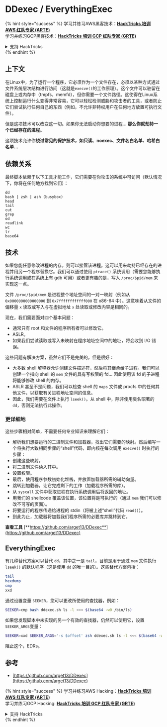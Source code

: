 # DDexec / EverythingExec

{% hint style="success" %}
学习并练习AWS黑客技术：<img src="/.gitbook/assets/arte.png" alt="" data-size="line">[**HackTricks 培训 AWS 红队专家 (ARTE)**](https://training.hacktricks.xyz/courses/arte)<img src="/.gitbook/assets/arte.png" alt="" data-size="line">\
学习并练习GCP黑客技术：<img src="/.gitbook/assets/grte.png" alt="" data-size="line">[**HackTricks 培训 GCP 红队专家 (GRTE)**<img src="/.gitbook/assets/grte.png" alt="" data-size="line">](https://training.hacktricks.xyz/courses/grte)

<details>

<summary>支持 HackTricks</summary>

* 检查[**订阅计划**](https://github.com/sponsors/carlospolop)!
* **加入** 💬 [**Discord 群组**](https://discord.gg/hRep4RUj7f) 或 [**电报群组**](https://t.me/peass) 或 **关注**我们的**Twitter** 🐦 [**@hacktricks\_live**](https://twitter.com/hacktricks\_live)**.**
* **通过向** [**HackTricks**](https://github.com/carlospolop/hacktricks) 和 [**HackTricks Cloud**](https://github.com/carlospolop/hacktricks-cloud) **github 仓库提交 PR 来分享黑客技巧。**

</details>
{% endhint %}

## 上下文

在Linux中，为了运行一个程序，它必须作为一个文件存在，必须以某种方式通过文件系统层次结构进行访问（这就是`execve()`的工作原理）。这个文件可以驻留在磁盘上或内存中（tmpfs，memfd），但你需要一个文件路径。这使得在Linux系统上控制运行什么变得非常容易，它可以轻松检测威胁和攻击者的工具，或者防止它们尝试执行任何自己的东西（例如，不允许非特权用户在任何地方放置可执行文件）。

但是这项技术可以改变这一切。如果你无法启动你想要的进程... **那么你就劫持一个已经存在的进程**。

这项技术允许你**绕过常见的保护技术，如只读、noexec、文件名白名单、哈希白名单...**

## 依赖关系

最终脚本依赖于以下工具才能工作，它们需要在你攻击的系统中可访问（默认情况下，你将在任何地方找到它们）：
```
dd
bash | zsh | ash (busybox)
head
tail
cut
grep
od
readlink
wc
tr
base64
```
## 技术

如果您能任意修改进程的内存，则可以接管该进程。这可以用来劫持已经存在的进程并用另一个程序替换它。我们可以通过使用 `ptrace()` 系统调用（需要您能够执行系统调用或在系统上有 gdb 可用）或者更有趣的是，写入 `/proc/$pid/mem` 来实现这一点。

文件 `/proc/$pid/mem` 是进程整个地址空间的一对一映射（例如从 `0x0000000000000000` 到 `0x7ffffffffffff000` 在 x86-64 中）。这意味着从文件的偏移量 `x` 读取或写入与在虚拟地址 `x` 处读取或修改内容是相同的。

现在，我们需要面对四个基本问题：

* 通常只有 root 和文件的程序所有者可以修改它。
* ASLR。
* 如果我们尝试读取或写入未映射在程序地址空间中的地址，将会收到 I/O 错误。

这些问题有解决方案，虽然它们不是完美的，但是很好：

* 大多数 shell 解释器允许创建文件描述符，然后将其继承给子进程。我们可以创建一个指向 shell 的 `mem` 文件的具有写权限的 fd... 因此使用该 fd 的子进程将能够修改 shell 的内存。
* ASLR 甚至不是问题，我们可以检查 shell 的 `maps` 文件或 procfs 中的任何其他文件，以获取有关进程地址空间的信息。
* 因此，我们需要在文件上执行 `lseek()`。从 shell 中，除非使用臭名昭著的 `dd`，否则无法执行此操作。

### 更详细地

这些步骤相对简单，不需要任何专业知识来理解它们：

* 解析我们想要运行的二进制文件和加载器，找出它们需要的映射。然后编写一个将执行大致相同步骤的“shell”代码，即内核在每次调用 `execve()` 时执行的步骤：
* 创建这些映射。
* 将二进制文件读入其中。
* 设置权限。
* 最后，使用程序参数初始化堆栈，并放置加载器所需的辅助向量。
* 跳转到加载器，让它完成剩下的工作（加载程序所需的库）。
* 从 `syscall` 文件中获取进程在执行系统调用后将返回的地址。
* 用我们的 shellcode 覆盖该位置，该位置将是可执行的（通过 `mem` 我们可以修改不可写的页面）。
* 将要运行的程序传递给进程的 stdin（将被上述“shell”代码 `read()`）。
* 到此为止，加载器将加载我们程序所需的必要库并跳转到它。

**查看工具** [**https://github.com/arget13/DDexec**](https://github.com/arget13/DDexec)

## EverythingExec

有几种替代方案可以替代 `dd`，其中之一是 `tail`，目前是用于通过 `mem` 文件执行 `lseek()` 的默认程序（这是使用 `dd` 的唯一目的）。这些替代方案包括：
```bash
tail
hexdump
cmp
xxd
```
通过设置变量 `SEEKER`，您可以更改所使用的查找器，例如：
```bash
SEEKER=cmp bash ddexec.sh ls -l <<< $(base64 -w0 /bin/ls)
```
如果您发现脚本中未实现的另一个有效的查找器，仍然可以使用它，设置`SEEKER_ARGS`变量：
```bash
SEEKER=xxd SEEKER_ARGS='-s $offset' zsh ddexec.sh ls -l <<< $(base64 -w0 /bin/ls)
```
阻止这个，EDRs。

## 参考
* [https://github.com/arget13/DDexec](https://github.com/arget13/DDexec)

{% hint style="success" %}
学习并练习AWS Hacking：<img src="/.gitbook/assets/arte.png" alt="" data-size="line">[**HackTricks 培训 AWS 红队专家 (ARTE)**](https://training.hacktricks.xyz/courses/arte)<img src="/.gitbook/assets/arte.png" alt="" data-size="line">\
学习并练习GCP Hacking: <img src="/.gitbook/assets/grte.png" alt="" data-size="line">[**HackTricks 培训 GCP 红队专家 (GRTE)**<img src="/.gitbook/assets/grte.png" alt="" data-size="line">](https://training.hacktricks.xyz/courses/grte)

<details>

<summary>支持 HackTricks</summary>

* 检查[**订阅计划**](https://github.com/sponsors/carlospolop)!
* **加入** 💬 [**Discord 群组**](https://discord.gg/hRep4RUj7f) 或 [**电报群组**](https://t.me/peass) 或 **关注**我们的 **Twitter** 🐦 [**@hacktricks\_live**](https://twitter.com/hacktricks\_live)**.**
* 通过向 [**HackTricks**](https://github.com/carlospolop/hacktricks) 和 [**HackTricks Cloud**](https://github.com/carlospolop/hacktricks-cloud) github 仓库提交 PR 来分享黑客技巧。

</details>
{% endhint %}
